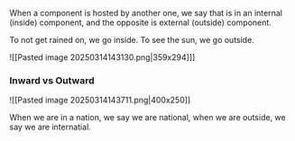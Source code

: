 When a component is hosted by another one, we say that is in an internal (inside) component, and the opposite is external (outside) component.

To not get rained on, we go inside.
To see the sun, we go outside.

![[Pasted image 20250314143130.png|359x294]]]


### Inward vs Outward

![[Pasted image 20250314143711.png|400x250]]


When we are in a nation, we say we are national, when we are outside, we say we are internatial.